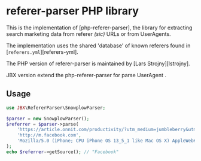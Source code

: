 # referer-parser PHP library

This is the implementation of [php-referer-parser], the library for extracting search marketing data from referer _(sic)_ URLs or from UserAgents.

The implementation uses the shared 'database' of known referers found in [`referers.yml`][referers-yml].

The PHP version of referer-parser is maintained by [Lars Strojny][lstrojny]. 

JBX version extend the php-referer-parser for parse UserAgent .

## Usage

```php
use JBX\RefererParser\SnowplowParser;

$parser = new SnowplowParser();
$referrer = $parser->parse(
    'https://article.onnit.com/productivity/?utm_medium=jumbleberry&utm_campaign=affiliate&utm_content=alpha-brain-offer-jmbb&utm_source=384596&jmb_cid=NTG9B-GlRjw5rV28B9OUj5jIJZ0RDe1kq-LTuX1Wdx2Dsj22epgfKB5pW7XhPa16%2FFB%2FV%2FAB-ST',
    'http://m.facebook.com',
    'Mozilla/5.0 (iPhone; CPU iPhone OS 13_5_1 like Mac OS X) AppleWebKit/605.1.15 (KHTML, like Gecko) Mobile/15E148 [FBAN/FBIOS;FBDV/iPhone11,8;FBMD/iPhone;FBSN/iOS;FBSV/13.5.1;FBSS/2;FBID/phone;FBLC/en_US;FBOP/5]'
);
echo $referrer->getSource(); // "Facebook"
```